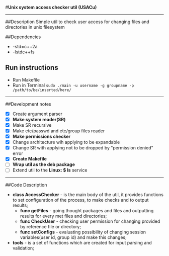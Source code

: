 #**Unix system access checker util (USACu)**
***
##Description
Simple util to check user access for changing files and directories in unix filesystem  

##Dependencies
- -std=c++2a
- -lstdc++fs
## Run instructions
 - Run Makefile 
 - Run in Terminal ```sudo ./main -u username -g groupname -p /path/to/be/inserted/here/```
***
##Development notes
- [x] Create argument parser
- [x] **Make system reader(SR)**
- [x] Make SR recursive
- [x] Make etc/passwd and etc/group files reader
- [x] **Make permissions checker**
- [x] Change architecture wih applying to be expandable    
- [x] Change SR with applying not to be dropped by "permission denied" error
- [x] **Create Makefile**
- [ ] **Wrap util as the deb package**
- [ ] Extend util to the **Linux: $ ls** service
***

##Code Description

- **class AccessChecker** - is the main body of the util, it provides functions to set configuration of the process, to make checks and to output results;
    * **func getFiles** - going thought packages and files and outputting results for every met files and directories;
    * **func CheckUser** - checking user permission for changing provided by reference file or directory;
    * **func setConfigs** - evaluating possibility of changing session variables(user id, group id) and make this changes;
- **tools** - is a set of functions which are created for input parsing and validation;
